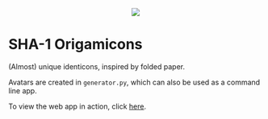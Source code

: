 <p align="center">
  <img src="https://github.com/Mailea/individual-sha1-origamicons/blob/master/origamicon/static/img/logo.png"/>
</p>


# SHA-1 Origamicons

(Almost) unique identicons, inspired by folded paper.   


Avatars are created in `generator.py`, which can also be used as a command line app.

To view the web app in action, click [here](http://sha1-origamicon.herokuapp.com/).
